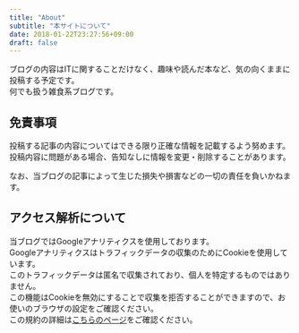 ```yaml
---
title: "About"
subtitle: "本サイトについて"
date: 2018-01-22T23:27:56+09:00
draft: false
---
```


ブログの内容はITに関することだけなく、趣味や読んだ本など、気の向くままに投稿する予定です。  
何でも扱う雑食系ブログです。  


免責事項
---

投稿する記事の内容についてはできる限り正確な情報を記載するよう努めます。  
投稿内容に問題がある場合、告知なしに情報を変更・削除することがあります。  

なお、当ブログの記事によって生じた損失や損害などの一切の責任を負いかねます。


アクセス解析について
---

当ブログではGoogleアナリティクスを使用しております。  
Googleアナリティクスはトラフィックデータの収集のためにCookieを使用しています。  
このトラフィックデータは匿名で収集されており、個人を特定するものではありません。  
この機能はCookieを無効にすることで収集を拒否することができますので、お使いのブラウザの設定をご確認ください。  
この規約の詳細は[こちらのページ](https://www.google.com/analytics/terms/jp.html)をご確認ください。
